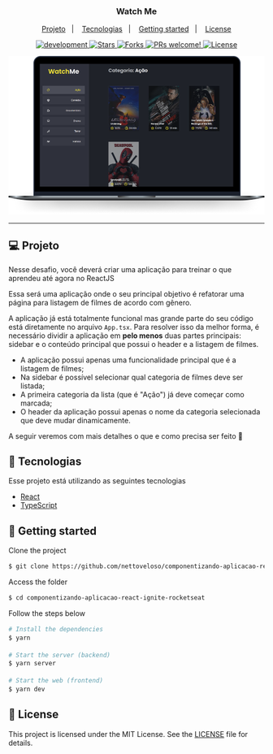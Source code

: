 <p align="center">
  <h3 align="center">Watch Me</h3>
</p>

<p align="center">  
  <a href="#-project">Projeto</a>&nbsp;&nbsp;&nbsp;|&nbsp;&nbsp;&nbsp;  
  <a href="#-tecnologias">Tecnologias</a>&nbsp;&nbsp;&nbsp;|&nbsp;&nbsp;&nbsp;
  <a href="#-getting-started">Getting started</a>&nbsp;&nbsp;&nbsp;|&nbsp;&nbsp;&nbsp;  
  <a href="#-license">License</a>
</p>

<p align="center">

  <a href="#">
    <img alt="development" src="https://img.shields.io/static/v1?label=version&message=1.0.0&color=FFFFFF&labelColor=4d4d4d">
  </a>

  <a href="#">
    <img src="https://img.shields.io/github/stars/KesleyDavid/study_Ignite_React_Challenge-01-02?label=stars&message=MIT&color=28F5BE&labelColor=4d4d4d" alt="Stars">
  </a>

  <a href="#">
    <img src="https://img.shields.io/github/forks/KesleyDavid/study_Ignite_React_Challenge-01-02?label=forks&message=MIT&color=28F5BE&labelColor=4d4d4d" alt="Forks">  
  </a>

  <a href="#">
    <img src="https://img.shields.io/static/v1?label=PRs&message=welcome&color=28F5BE&labelColor=4d4d4d" alt="PRs welcome!" />
  </a>

  <a href="./LICENSE">
    <img alt="License" src="https://img.shields.io/static/v1?label=license&message=MIT&color=28F5BE&labelColor=4d4d4d">
  </a>

</p>

<p align="center">
    <img alt="Watch Me" title="Watch Me" src=".github/preview.png" />
</p>

<hr>


## 💻 Projeto

Nesse desafio, você deverá criar uma aplicação para treinar o que aprendeu até agora no ReactJS

Essa será uma aplicação onde o seu principal objetivo é refatorar uma página para listagem de filmes de acordo com gênero. 

A aplicação já está totalmente funcional mas grande parte do seu código está diretamente no arquivo `App.tsx`. Para resolver isso da melhor forma, é necessário dividir a aplicação em **pelo menos** duas partes principais: sidebar e o conteúdo principal que possui o header e a listagem de filmes.

- A aplicação possui apenas uma funcionalidade principal que é a listagem de filmes;
- Na sidebar é possível selecionar qual categoria de filmes deve ser listada;
- A primeira categoria da lista (que é "Ação") já deve começar como marcada;
- O header da aplicação possui apenas o nome da categoria selecionada que deve mudar dinamicamente.

A seguir veremos com mais detalhes o que e como precisa ser feito 🚀


## 🔖 Tecnologias

Esse projeto está utilizando as seguintes tecnologias

- [React](https://reactjs.org)
- [TypeScript](https://www.typescriptlang.org/)

## 🚀 Getting started

Clone the project

```bash
$ git clone https://github.com/nettoveloso/componentizando-aplicacao-react-ignite-rocketseat.git
```

Access the folder
```bash
$ cd componentizando-aplicacao-react-ignite-rocketseat
```

Follow the steps below
```bash
# Install the dependencies
$ yarn

# Start the server (backend)
$ yarn server

# Start the web (frontend)
$ yarn dev
```


## 📝 License

This project is licensed under the MIT License. See the [LICENSE](LICENSE) file for details.
